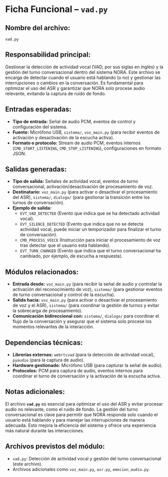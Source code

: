 # Ficha Funcional – `vad.py`

## Nombre del archivo:
`vad.py`

## Responsabilidad principal:
Gestionar la detección de actividad vocal (VAD, por sus siglas en inglés) y la gestión del turno conversacional dentro del sistema NORA. Este archivo se encarga de detectar cuando el usuario está hablando (o no) y gestionar las interrupciones o cambios en la conversación. Es fundamental para optimizar el uso del ASR y garantizar que NORA solo procese audio relevante, evitando la captura de ruido de fondo.

## Entradas esperadas:
- **Tipo de entrada:** Señal de audio PCM, eventos de control y configuración del sistema.
- **Fuente:** Micrófono USB, `sistema/`, `voz_main.py` (para recibir eventos de activación y desactivación de la escucha activa).
- **Formato o protocolo:** Stream de audio PCM, eventos internos (`CMD_START_LISTENING`, `CMD_STOP_LISTENING`), configuraciones en formato JSON.

## Salidas generadas:
- **Tipo de salida:** Señales de actividad vocal, eventos de turno conversacional, activación/desactivación de procesamiento de voz.
- **Destinatario:** `voz_main.py` (para activar o desactivar el procesamiento del ASR), `sistema/`, `dialogo/` (para gestionar la transición entre los turnos de conversación).
- **Ejemplo de salida:**
  - `EVT_VAD_DETECTED` (Evento que indica que se ha detectado actividad vocal).
  - `EVT_SILENCE_DETECTED` (Evento que indica que no se detecta actividad vocal, puede iniciar un temporizador para finalizar el turno de conversación).
  - `CMD_PROCESS_VOICE` (Instrucción para iniciar el procesamiento de voz tras detectar que el usuario está hablando).
  - `EVT_TURN_CHANGED` (Evento que indica que el turno conversacional ha cambiado, por ejemplo, de escucha a respuesta).

## Módulos relacionados:
- **Entrada desde:** `voz_main.py` (para recibir la señal de audio y controlar la activación del reconocimiento de voz), `sistema/` (para gestionar eventos de turno conversacional y control de la escucha).
- **Salida hacia:** `voz_main.py` (para activar o desactivar el procesamiento de voz y el ASR), `sistema/` (para coordinar la gestión de turnos y evitar la sobrecarga de procesamiento).
- **Comunicación bidireccional con:** `sistema/`, `dialogo/` para coordinar el flujo de la conversación y asegurar que el sistema solo procese los momentos relevantes de la interacción.

## Dependencias técnicas:
- **Librerías externas:** `webrtcvad` (para la detección de actividad vocal), `pyaudio` (para la captura de audio).
- **Hardware gestionado:** Micrófono USB (para capturar la señal de audio).
- **Protocolos:** PCM para captura de audio, eventos internos para coordinar el turno de conversación y la activación de la escucha activa.

## Notas adicionales:
El archivo **`vad.py`** es esencial para optimizar el uso del ASR y evitar procesar audio no relevante, como el ruido de fondo. La gestión del turno conversacional es clave para permitir que NORA responda solo cuando el usuario está hablando y para manejar las interrupciones de manera adecuada. Esto mejora la eficiencia del sistema y ofrece una experiencia más natural durante las interacciones.

## Archivos previstos del módulo:
- `vad.py`: Detección de actividad vocal y gestión del turno conversacional (este archivo).
- Archivos adicionales como `voz_main.py`, `asr.py`, `emocion_audio.py`.
